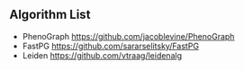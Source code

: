 ## Algorithm List

* PhenoGraph https://github.com/jacoblevine/PhenoGraph
* FastPG https://github.com/sararselitsky/FastPG
* Leiden https://github.com/vtraag/leidenalg
